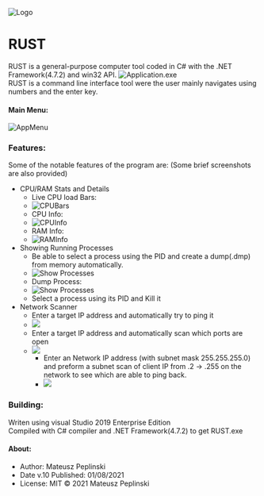 ![Logo](icon/RUST_icon.png)
# RUST

RUST is a general-purpose computer tool coded in C# with the .NET Framework(4.7.2) and win32 API.
![Application.exe](READMEimg/Capture.PNG)
<br /> 
RUST is a command line interface tool were the user mainly navigates using numbers and the enter key.
#### Main Menu:
![AppMenu](READMEimg/Capture1.PNG)
### Features:
Some of the notable features of the program are:
(Some brief screenshots are also provided)
* CPU/RAM Stats and Details
	* Live CPU load Bars:
	* ![CPUBars](READMEimg/Capture2.PNG)
	* CPU Info:
	* ![CPUInfo](READMEimg/Capture3.PNG)
	* RAM Info:
	* ![RAMInfo](READMEimg/Capture4.PNG)
* Showing Running Processes
    * Be able to select a process using the PID and create a dump(.dmp) from memory automatically.
    * ![Show Processes](READMEimg/Capture5.PNG)
    * Dump Process:
    * ![Show Processes](READMEimg/Capture6.PNG)
    * Select a process using its PID and Kill it
* Network Scanner
	* Enter a target IP address and automatically try to ping it 
	* ![](READMEimg/Capture7.PNG)
	* Enter a target IP address and automatically scan which ports are open
	* ![](READMEimg/Capture8.PNG)
    	* Enter an Network IP address (with subnet mask 255.255.255.0) and preform a subnet scan of client IP from .2 -> .255 on the network to see which are able to ping back. 
    	* ![](READMEimg/Capture9.PNG)
### Building:
Writen using visual Studio 2019 Enterprise Edition
<br />
Compiled with C# compiler and .NET Framework(4.7.2) to get RUST.exe
#### About:
* Author: Mateusz Peplinski
* Date v.10 Published: 01/08/2021
* License: MIT 
© 2021 Mateusz Peplinski
